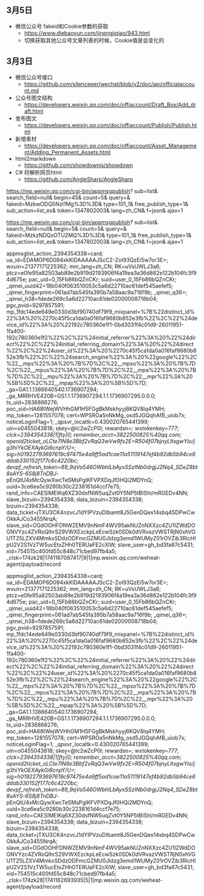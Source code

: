 ## 3月5日
- 微信公众号 fakeid和Cookie参数的获取
  - https://www.diebaoyun.com/jinengjiqiao/943.html
  - 切换获取其他公众号文章列表的时候，Cookie值是会变化的
## 3月3日
- 微信公众号接口
   - https://github.com/silenceper/wechat/blob/v2/doc/api/officialaccount.md
- 公众号图文结构
  - https://developers.weixin.qq.com/doc/offiaccount/Draft_Box/Add_draft.html
- 发布图文
  - https://developers.weixin.qq.com/doc/offiaccount/Publish/Publish.html
- 新增素材
  - https://developers.weixin.qq.com/doc/offiaccount/Asset_Management/Adding_Permanent_Assets.html
- html2markdown
  - https://github.com/showdownjs/showdown
- C# 将解析网页html 
  - https://github.com/AngleSharp/AngleSharp


https://mp.weixin.qq.com/cgi-bin/appmsgpublish?
sub=list&
search_field=null&
begin=45&
count=5&
query=&
fakeid=MzkwODQ5NzI1Mg%3D%3D&
type=101_1&
free_publish_type=1&
sub_action=list_ex&
token=1347802003&
lang=zh_CN&
f=json&
ajax=1

https://mp.weixin.qq.com/cgi-bin/appmsgpublish?
sub=list&
search_field=null&
begin=5&
count=5&
query=&
fakeid=MzkzNDQxOTU2MQ%3D%3D&
type=101_1&
free_publish_type=1&
sub_action=list_ex&
token=1347802003&
lang=zh_CN&
f=json&
ajax=1




appmsglist_action_2394354338=card; ua_id=EDAMOP6D094xkKlDAAAAAJScC2-ZoI93QzEi5w7or3E=; wxuin=21377171225362; mm_lang=zh_CN; RK=uVsUWLJ3a6; ptcz=e0fe95a82503ab89e2b919d2193906f4a19ea3a36d862e122b104fc3f94d675e; pac_uid=0_15Fb86bQZnCKr; suid=user_0_15Fb86bQZnCKr; _qimei_uuid42=18b040f063510053c5a6d22710ac61def545aefef5; _qimei_fingerprint=061ad7ab545fa395b7a58aac9a716f9b; _qimei_q36=; _qimei_h38=fdede269c5a6d22710ac61de02000008718b04; pgv_pvid=9297857591; mp_1fdc14ede649e0330d3bf90740df79f9_mixpanel=%7B%22distinct_id%22%3A%20%2270c45f5ca1da0a016faf9680b852e3fb%22%2C%22%24device_id%22%3A%20%22192c780360e1f1-0bd3031f4c01d9-26011951-1fa400-192c780360e1f2%22%2C%22%24initial_referrer%22%3A%20%22%24direct%22%2C%22%24initial_referring_domain%22%3A%20%22%24direct%22%2C%22%24user_id%22%3A%20%2270c45f5ca1da0a016faf9680b852e3fb%22%2C%22%24search_engine%22%3A%20%22google%22%2C%22__mps%22%3A%20%7B%7D%2C%22__mpso%22%3A%20%7B%7D%2C%22__mpus%22%3A%20%7B%7D%2C%22__mpa%22%3A%20%7B%7D%2C%22__mpu%22%3A%20%7B%7D%2C%22__mpr%22%3A%20%5B%5D%2C%22__mpap%22%3A%20%5B%5D%7D; _ga=GA1.1.1386640540.1736907294; _ga_MRRHVE420B=GS1.1.1736907294.1.1.1736907295.0.0.0; ts_uid=2836866276; poc_sid=HA68tWejWVHhGM1H5FGgBkMskhyyj6KQV8lq4YMH; mp_token=1281557078; cert=WPSROa5nNkMg_osd5JGQqhAfB_uiob7x; noticeLoginFlag=1; _qpsvr_localtk=0.430020765441399; uin=o0455043818; skey=@lc2wZcP0l; rewardsn=; wxtokenkey=777; _clck=2394354338|1|fty|0; remember_acct=3822500825%40qq.com; openid2ticket_oLCte7IN8e3Bbf2vRqQ3wVw9fx2E=R504f07bjnyLltxgwYio/jg3hiYkOEXAykGi6cnpY/U=; sig=h01922793697619c97475e4a9ff5ad1cae11a51119147ef4b92db5b94ce6ddab330152f177c6c4220bc; devpf_refresh_token=89_9qVo546OWbhlLbAyxSSzINb0drgjJ2Nq4_SDeZ8bt8sAYS-6S8j8TnDBJ_-pEnQtU4xMcQywXwcTeSMsPglKFVPXDqJf0HQi2MDYnQ; uuid=3ce6ea5c9280b30c2238161d4ccf7e75; rand_info=CAESIMElKq6XZ30dsfNW5uqZvt0Y5NP5tBIShl/mRGEDv4NN; slave_bizuin=2394354338; data_bizuin=2394354338; bizuin=2394354338; data_ticket=jTXU3CK4nzvcJ1dYIPVzuDIbamt8J5GenDQex14sbq4SDPwCwOkkAJCo3455NrqA; slave_sid=OGdOOHFDNWZEMV9nNmF4WV95akNUZnNXXzc4ZU1lZWdDOGNVYzc4ZVRoQlhrS29VWXEzckpLeEcwSzk0SDk0dVRvazVWSTRjN0xhVGU1T25LZXV4MmkxSDdzODFmcGZMU0Jldzg3emd1WUMyZ01rOVZib3RIcHlpU2V2S1VzTW5ucEtxZHh0TERUaFE2cXlW; slave_user=gh_bd3fa87c5431; xid=754515c400fd55c848c71cbed97fb4a5; _clsk=174zk28|1741167087417|9|1|mp.weixin.qq.com/weheat-agent/payload/record



appmsglist_action_2394354338=card; ua_id=EDAMOP6D094xkKlDAAAAAJScC2-ZoI93QzEi5w7or3E=; wxuin=21377171225362; mm_lang=zh_CN; RK=uVsUWLJ3a6; ptcz=e0fe95a82503ab89e2b919d2193906f4a19ea3a36d862e122b104fc3f94d675e; pac_uid=0_15Fb86bQZnCKr; suid=user_0_15Fb86bQZnCKr; _qimei_uuid42=18b040f063510053c5a6d22710ac61def545aefef5; _qimei_fingerprint=061ad7ab545fa395b7a58aac9a716f9b; _qimei_q36=; _qimei_h38=fdede269c5a6d22710ac61de02000008718b04; pgv_pvid=9297857591; mp_1fdc14ede649e0330d3bf90740df79f9_mixpanel=%7B%22distinct_id%22%3A%20%2270c45f5ca1da0a016faf9680b852e3fb%22%2C%22%24device_id%22%3A%20%22192c780360e1f1-0bd3031f4c01d9-26011951-1fa400-192c780360e1f2%22%2C%22%24initial_referrer%22%3A%20%22%24direct%22%2C%22%24initial_referring_domain%22%3A%20%22%24direct%22%2C%22%24user_id%22%3A%20%2270c45f5ca1da0a016faf9680b852e3fb%22%2C%22%24search_engine%22%3A%20%22google%22%2C%22__mps%22%3A%20%7B%7D%2C%22__mpso%22%3A%20%7B%7D%2C%22__mpus%22%3A%20%7B%7D%2C%22__mpa%22%3A%20%7B%7D%2C%22__mpu%22%3A%20%7B%7D%2C%22__mpr%22%3A%20%5B%5D%2C%22__mpap%22%3A%20%5B%5D%7D; _ga=GA1.1.1386640540.1736907294; _ga_MRRHVE420B=GS1.1.1736907294.1.1.1736907295.0.0.0; ts_uid=2836866276; poc_sid=HA68tWejWVHhGM1H5FGgBkMskhyyj6KQV8lq4YMH; mp_token=1281557078; cert=WPSROa5nNkMg_osd5JGQqhAfB_uiob7x; noticeLoginFlag=1; _qpsvr_localtk=0.430020765441399; uin=o0455043818; skey=@lc2wZcP0l; rewardsn=; wxtokenkey=777; _clck=2394354338|1|fty|0; remember_acct=3822500825%40qq.com; openid2ticket_oLCte7IN8e3Bbf2vRqQ3wVw9fx2E=R504f07bjnyLltxgwYio/jg3hiYkOEXAykGi6cnpY/U=; sig=h01922793697619c97475e4a9ff5ad1cae11a51119147ef4b92db5b94ce6ddab330152f177c6c4220bc; devpf_refresh_token=89_9qVo546OWbhlLbAyxSSzINb0drgjJ2Nq4_SDeZ8bt8sAYS-6S8j8TnDBJ_-pEnQtU4xMcQywXwcTeSMsPglKFVPXDqJf0HQi2MDYnQ; uuid=3ce6ea5c9280b30c2238161d4ccf7e75; rand_info=CAESIMElKq6XZ30dsfNW5uqZvt0Y5NP5tBIShl/mRGEDv4NN; slave_bizuin=2394354338; data_bizuin=2394354338; bizuin=2394354338; data_ticket=jTXU3CK4nzvcJ1dYIPVzuDIbamt8J5GenDQex14sbq4SDPwCwOkkAJCo3455NrqA; slave_sid=OGdOOHFDNWZEMV9nNmF4WV95akNUZnNXXzc4ZU1lZWdDOGNVYzc4ZVRoQlhrS29VWXEzckpLeEcwSzk0SDk0dVRvazVWSTRjN0xhVGU1T25LZXV4MmkxSDdzODFmcGZMU0Jldzg3emd1WUMyZ01rOVZib3RIcHlpU2V2S1VzTW5ucEtxZHh0TERUaFE2cXlW; slave_user=gh_bd3fa87c5431; xid=754515c400fd55c848c71cbed97fb4a5; _clsk=174zk28|1741162693935|5|1|mp.weixin.qq.com/weheat-agent/payload/record